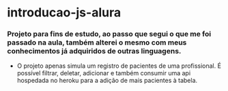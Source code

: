 # introducao-js-alura

### Projeto para fins de estudo, ao passo que segui o que me foi passado na aula, também alterei o mesmo com meus conhecimentos já adquiridos de outras linguagens.
- O projeto apenas simula um registro de pacientes de uma profissional. É possível filtrar, deletar, adicionar e também consumir uma api hospedada no heroku para a adição de mais pacientes à tabela.

